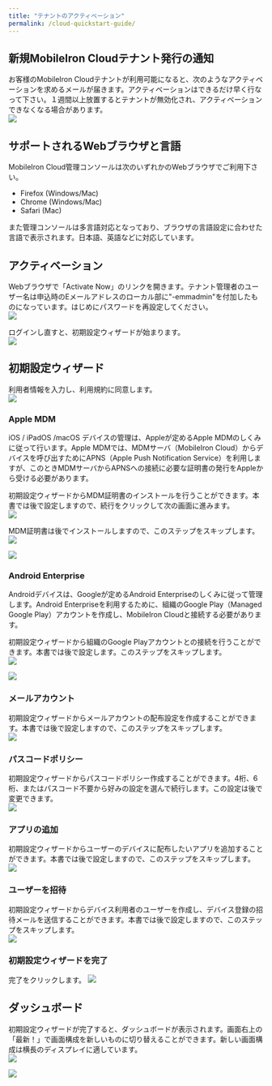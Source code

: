```yaml
---
title: "テナントのアクティベーション"
permalink: /cloud-quickstart-guide/
---
```


## 新規MobileIron Cloudテナント発行の通知

お客様のMobileIron Cloudテナントが利用可能になると、次のようなアクティベーションを求めるメールが届きます。アクティベーションはできるだけ早く行なって下さい。１週間以上放置するとテナントが無効化され、アクティベーションできなくなる場合があります。  
![](/assets/cloud-quickstart-guide/images/224ADB9A-27CE-4FD1-81DC-C128654B8A34.png)

## サポートされるWebブラウザと言語

MobileIron Cloud管理コンソールは次のいずれかのWebブラウザでご利用下さい。

- Firefox (Windows/Mac)
- Chrome (Windows/Mac)
- Safari (Mac)

また管理コンソールは多言語対応となっており、ブラウザの言語設定に合わせた言語で表示されます。日本語、英語などに対応しています。

## アクティベーション

Webブラウザで「Activate Now」のリンクを開きます。テナント管理者のユーザー名は申込時のEメールアドレスのローカル部に"-emmadmin"を付加したものになっています。はじめにパスワードを再設定してください。  
![](/assets/cloud-quickstart-guide/images/8109B867-A19A-4EFF-AC5A-7E0DEA95CD71.png)

ログインし直すと、初期設定ウィザードが始まります。  
![](/assets/cloud-quickstart-guide/images/3BB23D22-C85B-49B6-BC8F-07F1CA31F7A0.png)

## 初期設定ウィザード

利用者情報を入力し、利用規約に同意します。  
![](/assets/cloud-quickstart-guide/images/1385478E-DCFB-49F7-BA79-494E387EF53F.png)

### Apple MDM

iOS / iPadOS /macOS デバイスの管理は、Appleが定めるApple MDMのしくみに従って行います。Apple MDMでは、MDMサーバ（MobileIron Cloud）からデバイスを呼び出すためにAPNS（Apple Push Notification Service）を利用しますが、このときMDMサーバからAPNSへの接続に必要な証明書の発行をAppleから受ける必要があります。

初期設定ウィザードからMDM証明書のインストールを行うことができます。本書では後で設定しますので、続行をクリックして次の画面に進みます。  
![](/assets/cloud-quickstart-guide/images/7F0D17CA-C9CC-47C8-8A8C-5099BA23871E.png)

MDM証明書は後でインストールしますので、このステップをスキップします。  
![](/assets/cloud-quickstart-guide/images/3EB247FE-547C-4254-92DC-C4A8AA2FF257.png)

![](/assets/cloud-quickstart-guide/images/DBCB0D45-88B5-416B-84B3-7D3826C27EC3.png)

### Android Enterprise

Androidデバイスは、Googleが定めるAndroid Enterpriseのしくみに従って管理します。Android Enterpriseを利用するために、組織のGoogle Play（Managed Google Play）アカウントを作成し、MobileIron Cloudと接続する必要があります。

初期設定ウィザードから組織のGoogle Playアカウントとの接続を行うことができます。本書では後で設定します。このステップをスキップします。  
![](/assets/cloud-quickstart-guide/images/07B32250-AFB3-4FCA-A464-6907843C5313.png)

![](/assets/cloud-quickstart-guide/images/C1970516-2883-4A90-B9D2-CA2743612B38.png)

### メールアカウント

初期設定ウィザードからメールアカウントの配布設定を作成することができます。本書では後で設定しますので、このステップをスキップします。  
![](/assets/cloud-quickstart-guide/images/155AB72C-B141-42C8-88D8-435F3BA6A28B.png)


### パスコードポリシー

初期設定ウィザードからパスコードポリシー作成することができます。4桁、6桁、またはパスコード不要から好みの設定を選んで続行します。この設定は後で変更できます。  
![](/assets/cloud-quickstart-guide/images/6D780153-A450-4F1F-81F2-BF5B0C45A015.png)


### アプリの追加

初期設定ウィザードからユーザーのデバイスに配布したいアプリを追加することができます。本書では後で設定しますので、このステップをスキップします。  
![](/assets/cloud-quickstart-guide/images/BF6A85A0-A174-4B01-A88F-34A2F63DED56.png)


### ユーザーを招待

初期設定ウィザードからデバイス利用者のユーザーを作成し、デバイス登録の招待メールを送信することができます。本書では後で設定しますので、このステップをスキップします。  
![](/assets/cloud-quickstart-guide/images/EA560C7E-4AD5-49B5-B03E-413F67C86852.png)

### 初期設定ウィザードを完了

完了をクリックします。
![](/assets/cloud-quickstart-guide/images/DE53960E-AFD6-4F43-B9AE-480F8D932543.png)


## ダッシュボード

初期設定ウィザードが完了すると、ダッシュボードが表示されます。画面右上の「最新！」で画面構成を新しいものに切り替えることができます。新しい画面構成は横長のディスプレイに適しています。  
![](/assets/cloud-quickstart-guide/images/4DD313D1-F20A-433E-92D2-B486D562DE63.png)

![](/assets/cloud-quickstart-guide/images/DE265801-4C71-4A98-8A24-E46249B4A176.png)
